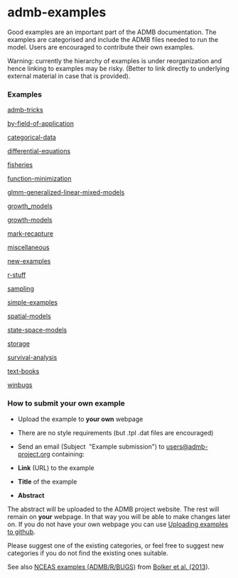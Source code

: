 # admb-examples
Good examples are an important part of the ADMB documentation. The examples are categorised and include the ADMB files needed to run the model. Users are encouraged to contribute their own examples. 

Warning: currently the hierarchy of examples is under reorganization and hence linking to examples may be risky. (Better to link directly to underlying external material in case that is provided).
### Examples
[admb-tricks](/admb-tricks)

[by-field-of-application](/by-field-of-application)

[categorical-data](/categorical-data)

[differential-equations](/differential-equations)

[fisheries](/fisheries)

[function-minimization](/function-minimization)

[glmm-generalized-linear-mixed-models](/glmm-generalized-linear-mixed-models)

[growth_models](/growth_models)

[growth-models](/growth-models)

[mark-recapture](/mark-recapture)

[miscellaneous](/miscellaneous)

[new-examples](/new-examples)

[r-stuff](/r-stuff)

[sampling](/sampling)

[simple-examples](/simple-examples)

[spatial-models](/spatial-models)

[state-space-models](/state-space-models)

[storage](/storage)

[survival-analysis](/survival-analysis)

[text-books](/text-books)

[winbugs](/winbugs)
### How to submit your own example  

*   Upload the example to **your own** webpage
*   There are no style requirements (but .tpl .dat files are encouraged)
*   Send an email (Subject  "Example submission") to [users@admb-project.org](mailto:users@admb-project.org) containing:  

*   **Link** (URL) to the example
*   **Title** of the example
*   **Abstract**  

The abstract will be uploaded to the ADMB project website. The rest will remain on **your** webpage. In that way you will be able to make changes later on. If you do not have your own webpage you can use [<u>Uploading examples to github</u>](uploading-examples-to-github.html "Uploading examples to github").

Please suggest one of the existing categories, or feel free to suggest new categories if you do not find the existing ones suitable.  

See also [NCEAS examples (ADMB/R/BUGS)](https://groups.nceas.ucsb.edu/non-linear-modeling/projects) from [Bolker et al. (2013](http://dx.doi.org/10.1111/2041-210X.12044)).
